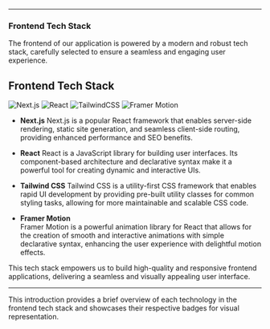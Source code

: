 
---

### Frontend Tech Stack

The frontend of our application is powered by a modern and robust tech stack, carefully selected to ensure a seamless and engaging user experience.

## Frontend Tech Stack

![Next.js](https://img.shields.io/badge/Next.js-000000?style=for-the-badge&logo=next.js&logoColor=white)  ![React](https://img.shields.io/badge/React-20232A?style=for-the-badge&logo=react&logoColor=61DAFB)  ![TailwindCSS](https://img.shields.io/badge/Tailwind_CSS-38B2AC?style=for-the-badge&logo=tailwind-css&logoColor=white)  ![Framer Motion](https://img.shields.io/badge/Framer_Motion-0055FF?style=for-the-badge&logo=framer&logoColor=white)


- **Next.js** 
  Next.js is a popular React framework that enables server-side rendering, static site generation, and seamless client-side routing, providing enhanced performance and SEO benefits.

- **React**
  React is a JavaScript library for building user interfaces. Its component-based architecture and declarative syntax make it a powerful tool for creating dynamic and interactive UIs.

- **Tailwind CSS**
  Tailwind CSS is a utility-first CSS framework that enables rapid UI development by providing pre-built utility classes for common styling tasks, allowing for more maintainable and scalable CSS code.

- **Framer Motion**  
  Framer Motion is a powerful animation library for React that allows for the creation of smooth and interactive animations with simple declarative syntax, enhancing the user experience with delightful motion effects.

This tech stack empowers us to build high-quality and responsive frontend applications, delivering a seamless and visually appealing user interface.

--- 

This introduction provides a brief overview of each technology in the frontend tech stack and showcases their respective badges for visual representation.
